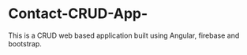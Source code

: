 # Contact-CRUD-App-
This is a CRUD web based application built using Angular, firebase and bootstrap. 

